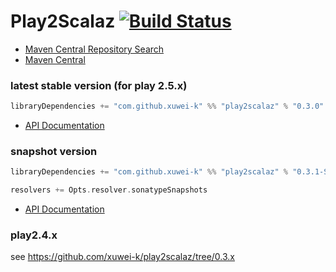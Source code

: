 # Play2Scalaz [![Build Status](https://secure.travis-ci.org/xuwei-k/play2scalaz.png?branch=master)](http://travis-ci.org/xuwei-k/play2scalaz)

- [Maven Central Repository Search](http://search.maven.org/#search%7Cga%7C1%7Cg%3A%22com.github.xuwei-k%22)
- [Maven Central](http://repo1.maven.org/maven2/com/github/xuwei-k/)

### latest stable version (for play 2.5.x)

```scala
libraryDependencies += "com.github.xuwei-k" %% "play2scalaz" % "0.3.0"
```

- [API Documentation](https://oss.sonatype.org/service/local/repositories/releases/archive/com/github/xuwei-k/play2scalaz_2.11/0.3.0/play2scalaz_2.11-0.3.0-javadoc.jar/!/index.html)

### snapshot version

```scala
libraryDependencies += "com.github.xuwei-k" %% "play2scalaz" % "0.3.1-SNAPSHOT"

resolvers += Opts.resolver.sonatypeSnapshots
```
- [API Documentation](https://oss.sonatype.org/service/local/repositories/snapshots/archive/com/github/xuwei-k/play2scalaz_2.11/0.3.1-SNAPSHOT/play2scalaz_2.11-0.3.1-SNAPSHOT-javadoc.jar/!/index.html)


### play2.4.x

see <https://github.com/xuwei-k/play2scalaz/tree/0.3.x>

